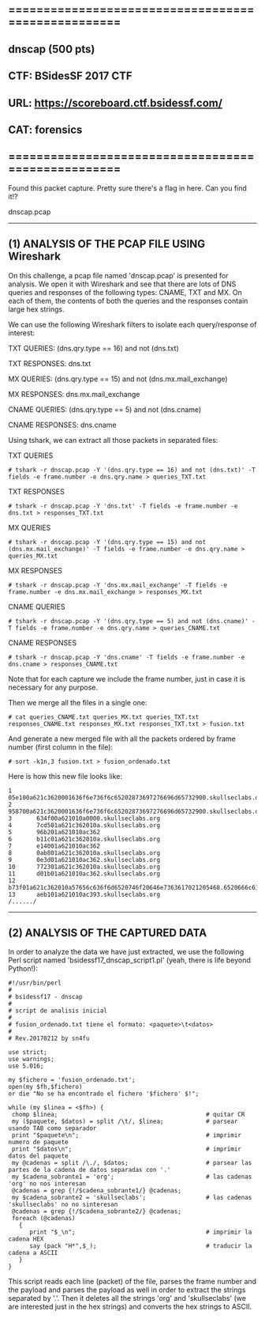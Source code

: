 ## ===================================================
## dnscap (500 pts)
## CTF: BSidesSF 2017 CTF
## URL: https://scoreboard.ctf.bsidessf.com/
## CAT: forensics
## ===================================================

Found this packet capture. Pretty sure there's a flag in here. Can you find it!?

dnscap.pcap

----------
## (1) ANALYSIS OF THE PCAP FILE USING Wireshark

On this challenge, a pcap file named 'dnscap.pcap' is presented for analysis. We open it with Wireshark and see that there are lots of DNS queries and responses of the following types: CNAME, TXT and MX. On each of them, the contents of both the queries and the responses contain large hex strings.

We can use the following Wireshark filters to isolate each query/response of interest:

TXT QUERIES:
(dns.qry.type == 16) and not (dns.txt)

TXT RESPONSES:
dns.txt

MX QUERIES:
(dns.qry.type == 15) and not (dns.mx.mail_exchange)

MX RESPONSES:
dns.mx.mail_exchange

CNAME QUERIES:
(dns.qry.type == 5) and not (dns.cname)

CNAME RESPONSES:
dns.cname

Using tshark, we can extract all those packets in separated files:

TXT QUERIES
```
# tshark -r dnscap.pcap -Y '(dns.qry.type == 16) and not (dns.txt)' -T fields -e frame.number -e dns.qry.name > queries_TXT.txt
```

TXT RESPONSES
```
# tshark -r dnscap.pcap -Y 'dns.txt' -T fields -e frame.number -e dns.txt > responses_TXT.txt
```

MX QUERIES
```
# tshark -r dnscap.pcap -Y '(dns.qry.type == 15) and not (dns.mx.mail_exchange)' -T fields -e frame.number -e dns.qry.name > queries_MX.txt
```

MX RESPONSES
```
# tshark -r dnscap.pcap -Y 'dns.mx.mail_exchange' -T fields -e frame.number -e dns.mx.mail_exchange > responses_MX.txt
```

CNAME QUERIES
```
# tshark -r dnscap.pcap -Y '(dns.qry.type == 5) and not (dns.cname)' -T fields -e frame.number -e dns.qry.name > queries_CNAME.txt
```

CNAME RESPONSES
```
# tshark -r dnscap.pcap -Y 'dns.cname' -T fields -e frame.number -e dns.cname > responses_CNAME.txt
```

Note that for each capture we include the frame number, just in case it is necessary for any purpose.

Then we merge all the files in a single one:
```
# cat queries_CNAME.txt queries_MX.txt queries_TXT.txt responses_CNAME.txt responses_MX.txt responses_TXT.txt > fusion.txt
```

And generate a new merged file with all the packets ordered by frame number (first column in the file):
```
# sort -k1n,3 fusion.txt > fusion_ordenado.txt
```

Here is how this new file looks like:
```
1       05e100a621c3620001636f6e736f6c65202873697276696d65732900.skullseclabs.org
2       958700a621c3620001636f6e736f6c65202873697276696d65732900.skullseclabs.org
3       634f00a621010a0000.skullseclabs.org
4       7cd501a621c362010a.skullseclabs.org
5       96b201a621010ac362
6       b11c01a621c362010a.skullseclabs.org
7       e14001a621010ac362
8       0ab801a621c362010a.skullseclabs.org
9       0e3d01a621010ac362.skullseclabs.org
10      772301a621c362010a.skullseclabs.org
11      d01b01a621010ac362.skullseclabs.org
12      b73f01a621c362010a57656c636f6d6520746f20646e7363617021205468.6520666c61672069732062656c6f772c20686176652066756e21210a.skullseclabs.org
13      aeb101a621010ac393.skullseclabs.org
/....../
```
------
## (2) ANALYSIS OF THE CAPTURED DATA

In order to analyze the data we have just extracted, we use the following Perl script named 'bsidessf17_dnscap_script1.pl' (yeah, there is life beyond Python!):

```
#!/usr/bin/perl
#
# bsidessf17 - dnscap
#
# script de analisis inicial
#
# fusion_ordenado.txt tiene el formato: <paquete>\t<datos>
#
# Rev.20170212 by sn4fu

use strict;
use warnings;
use 5.016;

my $fichero = 'fusion_ordenado.txt';
open(my $fh,$fichero)
or die "No se ha encontrado el fichero '$fichero' $!";

while (my $linea = <$fh>) {
 chomp $linea;                                          # quitar CR
 my ($paquete, $datos) = split /\t/, $linea;            # parsear usando TAB como separador
 print "$paquete\n";                                    # imprimir numero de paquete
 print "$datos\n";                                      # imprimir datos del paquete
 my @cadenas = split /\./, $datos;                      # parsear las partes de la cadena de datos separadas con '.'
 my $cadena_sobrante1 = 'org';                          # las cadenas 'org' no nos interesan
 @cadenas = grep {!/$cadena_sobrante1/} @cadenas;
 my $cadena_sobrante2 = 'skullseclabs';                 # las cadenas 'skullseclabs' no no sinteresan
 @cadenas = grep {!/$cadena_sobrante2/} @cadenas;
 foreach (@cadenas)
   {
      print "$_\n";                                     # imprimir la cadena HEX
      say (pack "H*",$_);                               # traducir la cadena a ASCII
   }
}
```
This script reads each line (packet) of the file, parses the frame number and the payload and parses the payload as well in order to extract the strings separated by '.'. Then it deletes all the strings 'org' and 'skullseclabs' (we are interested just in the hex strings) and converts the hex strings to ASCII.



